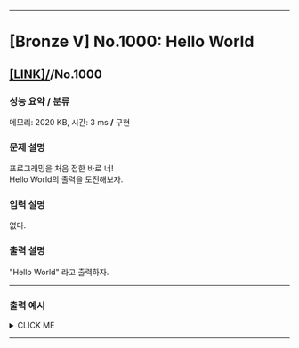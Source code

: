 <hr>

# [Bronze V] No.1000: Hello World 

## [[LINK]/](http://ascode.org/problem.php?id=1000)/No.1000 

### 성능 요약 / 분류 

메모리: 2020 KB, 시간: 3 ms **/** 구현 <br>

### 문제 설명 

프로그래밍을 처음 접한 바로 너! <br>
Hello World의 출력을 도전해보자. <br>

### 입력 설명 

없다. <br>

### 출력 설명 

"Hello World" 라고 출력하자. <br>

<hr>

### 출력 예시

<details><summary>CLICK ME</summary>
<pre>
<strong>Hello World</strong>
</pre>
</details>

<hr>
